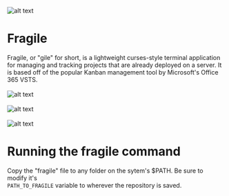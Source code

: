 ![alt text](https://dgolembiowski.com/cdn/sketch-1564188684752.svg "logo")
# Fragile
Fragile, or "gile" for short, is a lightweight curses-style terminal application for managing and tracking projects that are already deployed on a server. It is based off of the popular Kanban management tool by Microsoft's Office 365 VSTS.
<br></br>
![alt text](https://dgolembiowski.com/cdn/fragilemenu.png "fragile")
<br></br>
![alt text](https://dgolembiowski.com/cdn/fragile2.png "features")
<br></br>
![alt text](https://dgolembiowski.com/cdn/fragile3.png "date tracking")
# Running the fragile command
Copy the "fragile" file to any folder on the sytem's $PATH. Be sure to modify it's <br />
`PATH_TO_FRAGILE` variable to wherever the repository is saved.
